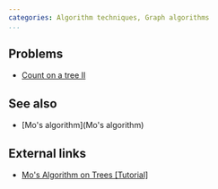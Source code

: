 ```yaml
---
categories: Algorithm techniques, Graph algorithms
...
```


## Problems
- [Count on a tree II](http://www.spoj.com/problems/COT2/)

## See also
- [Mo's algorithm](Mo's algorithm)

## External links
- [Mo's Algorithm on Trees [Tutorial]](http://codeforces.com/blog/entry/43230)

